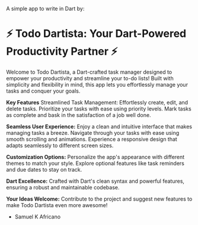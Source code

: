 A simple app to write in Dart by:


# ⚡️  Todo Dartista: Your Dart-Powered Productivity Partner ⚡️

Welcome to Todo Dartista, a Dart-crafted task manager designed to empower your productivity and streamline your to-do lists! Built with simplicity and flexibility in mind, this app lets you effortlessly manage your tasks and conquer your goals.

**Key Features**
Streamlined Task Management:
Effortlessly create, edit, and delete tasks.
Prioritize your tasks with ease using priority levels.
Mark tasks as complete and bask in the satisfaction of a job well done.

**Seamless User Experience:**
Enjoy a clean and intuitive interface that makes managing tasks a breeze.
Navigate through your tasks with ease using smooth scrolling and animations.
Experience a responsive design that adapts seamlessly to different screen sizes.

**Customization Options:**
Personalize the app's appearance with different themes to match your style.
Explore optional features like task reminders and due dates to stay on track.

**Dart Excellence:**
Crafted with Dart's clean syntax and powerful features, ensuring a robust and maintainable codebase.

**Your Ideas Welcome:**
Contribute to the project and suggest new features to make Todo Dartista even more awesome!

- Samuel K Africano
